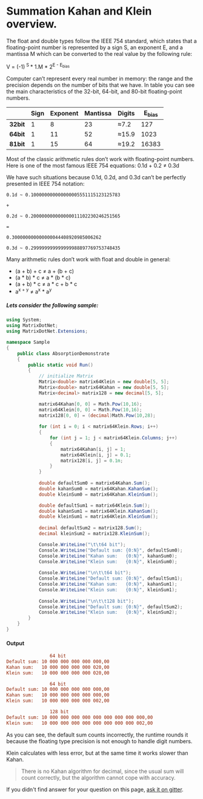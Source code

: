 # Summation Kahan and Klein overview.

The float and double types follow the IEEE 754 standard, which states that a
floating-point number is represented by a sign S, an exponent E, and a mantissa M which
can be converted to the real value by the following rule:

V = (-1)<sup> S </sup> * 1.M * 2<sup>E - E<sub>bias</sub></sup>

Computer can’t represent every real number in memory: the range
and the precision depends on the number of bits that we have. In table you can see
the main characteristics of the 32-bit, 64-bit, and 80-bit floating-point numbers.

|          |Sign|Exponent|Mantissa|   Digits   |E<sub>bias</sub>|
|----------|----|--------|--------|------------|----------------|  
|**32bit** | 1  |   8    |   23   | &asymp;7.2 |    127         |
|**64bit** | 1  |  11    |   52   | &asymp;15.9|    1023        |
|**81bit** | 1  |  15    |   64   | &asymp;19.2|    16383       |

Most of the classic arithmetic rules don’t work with floating-point numbers. Here is
one of the most famous IEEE 754 equations:
0.1d + 0.2 &ne; 0.3d

We have such situations because 0.1d, 0.2d, and 0.3d can’t be perfectly presented in
IEEE 754 notation:

    0.1d ~ 0.100000000000000005551115123125783
`+` 
    
    0.2d ~ 0.200000000000000011102230246251565
`=`

    0.300000000000000044408920985006262

    0.3d ~ 0.299999999999999988897769753748435

Many arithmetic rules don’t work with float and double in general:
* (a + b) + c &ne; a + (b + c) 
* (a * b) * c &ne; a * (b * c)
* (a + b) * c &ne; a * c + b * c
* a<sup>x + y</sup> &ne; a<sup>x</sup> * a<sup>y</sup>
    
##### Lets consider the following sample:
```c#
using System;
using MatrixDotNet;
using MatrixDotNet.Extensions;

namespace Sample
{
    public class AbsorptionDemonstrate
    {
        public static void Run()
        {
            // initialize Matrix
            Matrix<double> matrix64Klein = new double[5, 5];
            Matrix<double> matrix64Kahan = new double[5, 5];
            Matrix<decimal> matrix128 = new decimal[5, 5];

            matrix64Kahan[0, 0] = Math.Pow(10,16);
            matrix64Klein[0, 0] = Math.Pow(10,16);
            matrix128[0, 0] = (decimal)Math.Pow(10,28);
            
            for (int i = 0; i < matrix64Klein.Rows; i++)
            {
                for (int j = 1; j < matrix64Klein.Columns; j++)
                {
                    matrix64Kahan[i, j] = 1;
                    matrix64Klein[i, j] = 0.1;
                    matrix128[i, j] = 0.1m;
                }
            }
            
            double defaultSum0 = matrix64Kahan.Sum();
            double kahanSum0 = matrix64Kahan.KahanSum();
            double kleinSum0 = matrix64Kahan.KleinSum();

            double defaultSum1 = matrix64Klein.Sum();
            double kahanSum1 = matrix64Klein.KahanSum();
            double kleinSum1 = matrix64Klein.KleinSum();
            
            decimal defaultSum2 = matrix128.Sum();
            decimal kleinSum2 = matrix128.KleinSum();

            Console.WriteLine("\t\t64 bit");
            Console.WriteLine("Default sum: {0:N}", defaultSum0);
            Console.WriteLine("Kahan sum:   {0:N}", kahanSum0);
            Console.WriteLine("Klein sum:   {0:N}", kleinSum0);
            
            Console.WriteLine("\n\t\t64 bit");
            Console.WriteLine("Default sum: {0:N}", defaultSum1);
            Console.WriteLine("Kahan sum:   {0:N}", kahanSum1);
            Console.WriteLine("Klein sum:   {0:N}", kleinSum1);
            
            Console.WriteLine("\n\t\t128 bit");
            Console.WriteLine("Default sum: {0:N}", defaultSum2);
            Console.WriteLine("Klein sum:   {0:N}", kleinSum2);
        }
    }
}
```

#### Output
```ini
                64 bit
Default sum: 10 000 000 000 000 000,00
Kahan sum:   10 000 000 000 000 020,00
Klein sum:   10 000 000 000 000 020,00

                64 bit
Default sum: 10 000 000 000 000 000,00
Kahan sum:   10 000 000 000 000 000,00
Klein sum:   10 000 000 000 000 002,00

                128 bit
Default sum: 10 000 000 000 000 000 000 000 000 000,00
Klein sum:   10 000 000 000 000 000 000 000 000 002,00
```
As you can see, the default sum counts incorrectly, the runtime rounds it because the floating type precision is not enough to handle digit numbers.

Klein calculates with less error, but at the same time it works slower than Kahan.

> There is no Kahan algorithm for decimal, since the usual sum will count correctly, but the algorithm cannot cope with accuracy.


If you didn't find answer for your question on this page, [ask it on gitter](https://gitter.im/MatrixDotNet/community?utm_source=badge&utm_medium=badge&utm_campaign=pr-badge).
